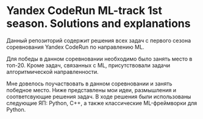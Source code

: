 # Yandex CodeRun ML-track 1st season. Solutions and explanations
Данный репозиторий содержит решения всех задач с первого сезона соревнования Yandex CodeRun по направлению ML. 

Для победы в данном соревновании необходимо было занять место в топ-20. Кроме задач, связанных с ML, присутствовали задачи алгоритмической направленности.

Мне довелось поучаствовать в данном соревновании и занять победное место. Ниже представлены мои идеи, размышления и соответсвующие решения задач. В ходе решения были использованы следующие ЯП: Python, C++, а также классические ML-фреймворки для Python.

